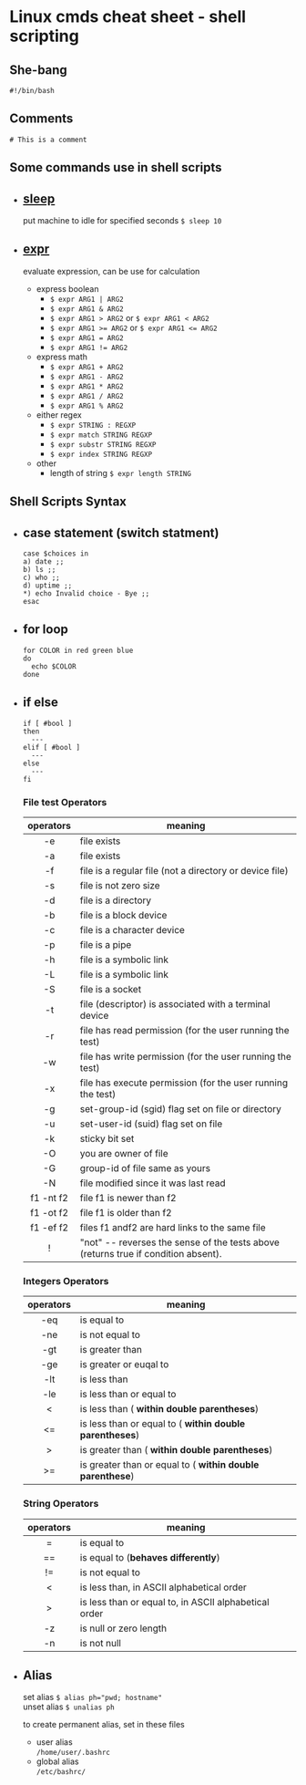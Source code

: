 # Linux cmds cheat sheet - shell scripting

## She-bang

`#!/bin/bash`

## Comments

`# This is a comment`

## Some commands use in shell scripts

- ## [sleep](https://www.ss64.com/bash/sleep.html)

  put machine to idle for specified seconds `$ sleep 10`

- ## [expr](https://www.ss64.com/bash/expr.html)

  evaluate expression, can be use for calculation

  - express boolean
    - `$ expr ARG1 | ARG2`
    - `$ expr ARG1 & ARG2`
    - `$ expr ARG1 > ARG2` or `$ expr ARG1 < ARG2`
    - `$ expr ARG1 >= ARG2` or `$ expr ARG1 <= ARG2`
    - `$ expr ARG1 = ARG2`
    - `$ expr ARG1 != ARG2`
  - express math
    - `$ expr ARG1 + ARG2`
    - `$ expr ARG1 - ARG2`
    - `$ expr ARG1 * ARG2`
    - `$ expr ARG1 / ARG2`
    - `$ expr ARG1 % ARG2`
  - either regex
    - `$ expr STRING : REGXP`
    - `$ expr match STRING REGXP`
    - `$ expr substr STRING REGXP`
    - `$ expr index STRING REGXP`
  - other
    - length of string `$ expr length STRING`

## Shell Scripts Syntax

- ## case statement (switch statment)

  ```
  case $choices in
  a) date ;;
  b) ls ;;
  c) who ;;
  d) uptime ;;
  *) echo Invalid choice - Bye ;;
  esac
  ```

- ## for loop

  ```
  for COLOR in red green blue
  do
    echo $COLOR
  done
  ```

- ## if else

  ```
  if [ #bool ]
  then
    ---
  elif [ #bool ]
    ---
  else
    ---
  fi
  ```

  ### File test Operators

  | operators | meaning                                                                              |
  | :-------: | ------------------------------------------------------------------------------------ |
  |    -e     | file exists                                                                          |
  |    -a     | file exists                                                                          |
  |    -f     | file is a regular file (not a directory or device file)                              |
  |    -s     | file is not zero size                                                                |
  |    -d     | file is a directory                                                                  |
  |    -b     | file is a block device                                                               |
  |    -c     | file is a character device                                                           |
  |    -p     | file is a pipe                                                                       |
  |    -h     | file is a symbolic link                                                              |
  |    -L     | file is a symbolic link                                                              |
  |    -S     | file is a socket                                                                     |
  |    -t     | file (descriptor) is associated with a terminal device                               |
  |    -r     | file has read permission (for the user running the test)                             |
  |    -w     | file has write permission (for the user running the test)                            |
  |    -x     | file has execute permission (for the user running the test)                          |
  |    -g     | set-group-id (sgid) flag set on file or directory                                    |
  |    -u     | set-user-id (suid) flag set on file                                                  |
  |    -k     | sticky bit set                                                                       |
  |    -O     | you are owner of file                                                                |
  |    -G     | group-id of file same as yours                                                       |
  |    -N     | file modified since it was last read                                                 |
  | f1 -nt f2 | file f1 is newer than f2                                                             |
  | f1 -ot f2 | file f1 is older than f2                                                             |
  | f1 -ef f2 | files f1 andf2 are hard links to the same file                                       |
  |     !     | \"not\" -- reverses the sense of the tests above (returns true if condition absent). |

  ### Integers Operators

  | operators | meaning                                                     |
  | :-------: | ----------------------------------------------------------- |
  |    -eq    | is equal to                                                 |
  |    -ne    | is not equal to                                             |
  |    -gt    | is greater than                                             |
  |    -ge    | is greater or euqal to                                      |
  |    -lt    | is less than                                                |
  |    -le    | is less than or equal to                                    |
  |     <     | is less than ( **within double parentheses**)               |
  |    <=     | is less than or equal to ( **within double parentheses**)   |
  |     >     | is greater than ( **within double parentheses**)            |
  |    >=     | is greater than or equal to ( **within double parenthese**) |

  ### String Operators

  | operators | meaning                                               |
  | :-------: | ----------------------------------------------------- |
  |     =     | is equal to                                           |
  |    ==     | is equal to (**behaves differently**)                 |
  |    !=     | is not equal to                                       |
  |     <     | is less than, in ASCII alphabetical order             |
  |     >     | is less than or equal to, in ASCII alphabetical order |
  |    -z     | is null or zero length                                |
  |    -n     | is not null                                           |

- ## Alias

  set alias `$ alias ph="pwd; hostname"`  
  unset alias `$ unalias ph`

  to create permanent alias, set in these files

  - user alias  
    `/home/user/.bashrc`
  - global alias  
    `/etc/bashrc/`
